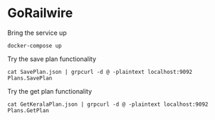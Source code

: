 # GoRailwire


Bring the service up
```
docker-compose up
```

Try the save plan functionality
```
cat SavePlan.json | grpcurl -d @ -plaintext localhost:9092 Plans.SavePlan
```


Try the get plan functionality
```
cat GetKeralaPlan.json | grpcurl -d @ -plaintext localhost:9092 Plans.GetPlan
```
